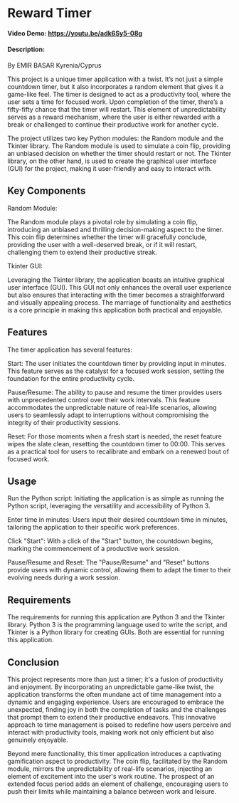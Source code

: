 # Reward Timer

#### Video Demo:  <https://youtu.be/adk6Sy5-08g>
#### Description:

By EMIR BASAR
Kyrenia/Cyprus


This project is a unique timer application with a twist. It’s not just a simple countdown timer, but it also incorporates a random element that gives it a game-like feel. The timer is designed to act as a productivity tool, where the user sets a time for focused work. Upon completion of the timer, there’s a fifty-fifty chance that the timer will restart. This element of unpredictability serves as a reward mechanism, where the user is either rewarded with a break or challenged to continue their productive work for another cycle.

The project utilizes two key Python modules: the Random module and the Tkinter library. The Random module is used to simulate a coin flip, providing an unbiased decision on whether the timer should restart or not. The Tkinter library, on the other hand, is used to create the graphical user interface (GUI) for the project, making it user-friendly and easy to interact with.

## Key Components


Random Module:

The Random module plays a pivotal role by simulating a coin flip, introducing an unbiased and thrilling decision-making aspect to the timer. This coin flip determines whether the timer will gracefully conclude, providing the user with a well-deserved break, or if it will restart, challenging them to extend their productive streak.

Tkinter GUI:

Leveraging the Tkinter library, the application boasts an intuitive graphical user interface (GUI). This GUI not only enhances the overall user experience but also ensures that interacting with the timer becomes a straightforward and visually appealing process. The marriage of functionality and aesthetics is a core principle in making this application both practical and enjoyable.

## Features


The timer application has several features:

Start:
The user initiates the countdown timer by providing input in minutes. This feature serves as the catalyst for a focused work session, setting the foundation for the entire productivity cycle.

Pause/Resume:
The ability to pause and resume the timer provides users with unprecedented control over their work intervals. This feature accommodates the unpredictable nature of real-life scenarios, allowing users to seamlessly adapt to interruptions without compromising the integrity of their productivity sessions.

Reset:
For those moments when a fresh start is needed, the reset feature wipes the slate clean, resetting the countdown timer to 00:00. This serves as a practical tool for users to recalibrate and embark on a renewed bout of focused work.

## Usage

Run the Python script:
Initiating the application is as simple as running the Python script, leveraging the versatility and accessibility of Python 3.

Enter time in minutes:
Users input their desired countdown time in minutes, tailoring the application to their specific work preferences.

Click "Start":
With a click of the "Start" button, the countdown begins, marking the commencement of a productive work session.

Pause/Resume and Reset:
The "Pause/Resume" and "Reset" buttons provide users with dynamic control, allowing them to adapt the timer to their evolving needs during a work session.

## Requirements

The requirements for running this application are Python 3 and the Tkinter library. Python 3 is the programming language used to write the script, and Tkinter is a Python library for creating GUIs. Both are essential for running this application.

## Conclusion

This project represents more than just a timer; it's a fusion of productivity and enjoyment. By incorporating an unpredictable game-like twist, the application transforms the often mundane act of time management into a dynamic and engaging experience. Users are encouraged to embrace the unexpected, finding joy in both the completion of tasks and the challenges that prompt them to extend their productive endeavors. This innovative approach to time management is poised to redefine how users perceive and interact with productivity tools, making work not only efficient but also genuinely enjoyable.

Beyond mere functionality, this timer application introduces a captivating gamification aspect to productivity. The coin flip, facilitated by the Random module, mirrors the unpredictability of real-life scenarios, injecting an element of excitement into the user's work routine. The prospect of an extended focus period adds an element of challenge, encouraging users to push their limits while maintaining a balance between work and leisure.

